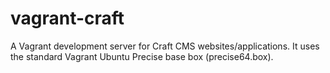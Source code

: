 vagrant-craft
=============

A Vagrant development server for Craft CMS websites/applications. It uses the standard Vagrant Ubuntu Precise base box (precise64.box).
